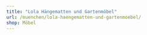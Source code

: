 ```yaml
---
title: "Lola Hängematten und Gartenmöbel"
url: /muenchen/lola-haengematten-und-gartenmoebel/
shop: Möbel
---
```

